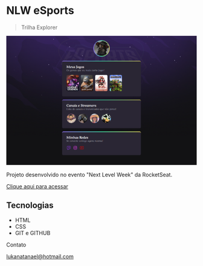 # NLW eSports
>Trilha Explorer

![preview](./.github/preview.png)

Projeto desenvolvido no evento "Next Level Week" da RocketSeat.

[Clique aqui para acessar](https://luka2777.github.io/nlw-esports-explorer/)

## Tecnologias

- HTML
- CSS
- GIT e GITHUB

Contato

lukanatanael@hotmail.com
